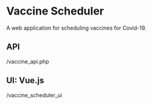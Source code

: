 # Vaccine Scheduler

A web application for scheduling vaccines for Covid-19.

## API
/vaccine_api.php

## UI: Vue.js 
/vaccine_scheduler_ui
